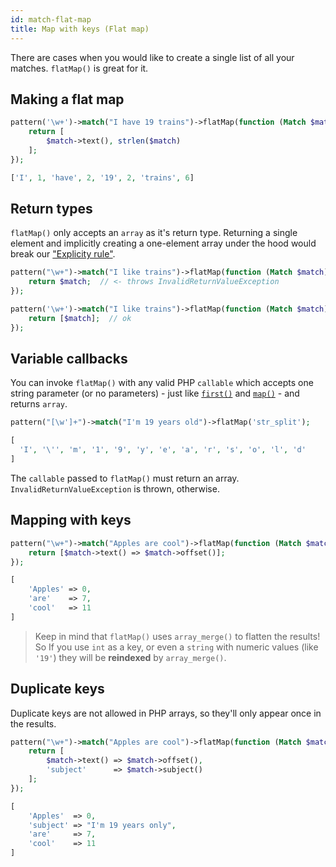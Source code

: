 ```yaml
---
id: match-flat-map
title: Map with keys (Flat map)
---
```


There are cases when you would like to create a single list of all your matches. `flatMap()` is great for it.

## Making a flat map

```php
pattern('\w+')->match("I have 19 trains")->flatMap(function (Match $match) {
    return [
        $match->text(), strlen($match)
    ];
});
```
```php
['I', 1, 'have', 2, '19', 2, 'trains', 6]
```

## Return types

`flatMap()` only accepts an `array` as it's return type. Returning a single element and implicitly creating a one-element 
array under the hood would break our ["Explicity rule"](whats-the-point.md#t-regx-to-the-rescue). 

```php
pattern("\w+")->match("I like trains")->flatMap(function (Match $match) {
    return $match;  // <- throws InvalidReturnValueException
});
```

```php
pattern('\w+')->match("I like trains")->flatMap(function (Match $match) {
    return [$match];  // ok
});
```

## Variable callbacks

You can invoke `flatMap()` with any valid PHP `callable` which accepts one string parameter (or no parameters) - just 
like [`first()`](match-first.md) and [`map()`](match-map.md) - and returns `array`.

```php
pattern("[\w']+")->match("I'm 19 years old")->flatMap('str_split');
```
```php
[
  'I', '\'', 'm', '1', '9', 'y', 'e', 'a', 'r', 's', 'o', 'l', 'd'
]
```

The `callable` passed to `flatMap()` must return an array. `InvalidReturnValueException` is thrown, otherwise.

## Mapping with keys

```php
pattern("\w+")->match("Apples are cool")->flatMap(function (Match $match) {
    return [$match->text() => $match->offset()];
});
```
```php
[
    'Apples' => 0,
    'are'    => 7,
    'cool'   => 11
]
```

> Keep in mind that `flatMap()` uses `array_merge()` to flatten the results! So If you use `int` as a key, or even
a `string` with numeric values (like `'19'`) they will be **reindexed** by `array_merge()`.

## Duplicate keys

Duplicate keys are not allowed in PHP arrays, so they'll only appear once in the results.

```php
pattern("\w+")->match("Apples are cool")->flatMap(function (Match $match) {
    return [
        $match->text() => $match->offset(),
        'subject'      => $match->subject()
    ];
});
```
```php
[
    'Apples'  => 0,
    'subject' => "I'm 19 years only",
    'are'     => 7,
    'cool'    => 11
]
```

